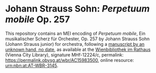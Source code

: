 # Johann Strauss Sohn: *Perpetuum mobile* Op. 257

This repository contains an MEI encoding of *Perpetuum mobile*, Ein musikalischer Scherz für Orchester, Op. 257 by Johann Strauss Sohn (Johann Strauss junior) for orchestra, following a [manuscript by an unknown hand, no date](https://permalink.obvsg.at/wbr/AC15983500), as available at the [Wienbibliothek im Rathaus](https://www.wienbibliothek.at) (Vienna City Library), signature MHf-12224/c, permalink: <https://permalink.obvsg.at/wbr/AC15983500>, online resource: [urn:nbn:at:AT-WBR-3145](https://resolver.obvsg.at/urn:nbn:at:AT-WBR-3145).
